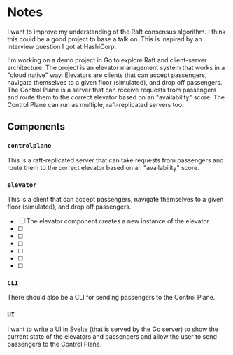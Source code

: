 # Notes

I want to improve my understanding of the Raft consensus algorithm.
I think this could be a good project to base a talk on.
This is inspired by an interview question I got at HashiCorp.


I'm working on a demo project in Go to explore Raft and client-server architecture. The project is an elevator management system that works in a "cloud native" way. Elevators are clients that can accept passengers, navigate themselves to a given floor (simulated), and drop off passengers. The Control Plane is a server that can receive requests from passengers and route them to the correct elevator based on an "availability" score. The Control Plane can run as multiple, raft-replicated servers too.


## Components

### `controlplane`

This is a raft-replicated server that can take requests from passengers and route them to the correct elevator based on an "availability" score.

### `elevator`

This is a client that can accept passengers, navigate themselves to a given floor (simulated), and drop off passengers.

- [ ] The elevator component creates a new instance of the elevator
- [ ] 
- [ ] 
- [ ] 
- [ ] 
- [ ] 
- [ ] 

### `CLI`

There should also be a CLI for sending passengers to the Control Plane.

### `UI`

I want to write a UI in Svelte (that is served by the Go server) to show the current state of the elevators and passengers and allow the user to send passengers to the Control Plane.



